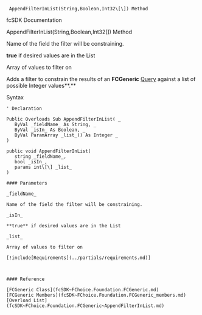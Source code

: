 ﻿     AppendFilterInList(String,Boolean,Int32\[\]) Method                                                   

fcSDK Documentation

AppendFilterInList(String,Boolean,Int32\[\]) Method

Name of the field the filter will be constraining.

**true** if desired values are in the List

Array of values to filter on

Adds a filter to constrain the results of an **FCGeneric** [Query](fcSDK~FChoice.Foundation.FCGeneric~Query.md) against a list of possible Integer values**.**

Syntax

```vbnet
' Declaration

Public Overloads Sub AppendFilterInList( _
   ByVal _fieldName_ As String, _
   ByVal _isIn_ As Boolean, _
   ByVal ParamArray _list_() As Integer _
) 

public void AppendFilterInList( 
   string _fieldName_,
   bool _isIn_,
   params int\[\] _list_
)

#### Parameters

_fieldName_

Name of the field the filter will be constraining.

_isIn_

**true** if desired values are in the List

_list_

Array of values to filter on

[!include[Requirements](../partials/requirements.md)]



#### Reference

[FCGeneric Class](fcSDK~FChoice.Foundation.FCGeneric.md)  
[FCGeneric Members](fcSDK~FChoice.Foundation.FCGeneric_members.md)  
[Overload List](fcSDK~FChoice.Foundation.FCGeneric~AppendFilterInList.md)
